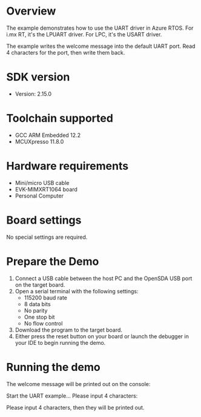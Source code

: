 Overview
========
The example demonstrates how to use the UART driver in Azure RTOS. For i.mx RT,
it's the LPUART driver. For LPC, it's the USART driver.

The example writes the welcome message into the default UART port. Read 4 characters
for the port, then write them back.


SDK version
===========
- Version: 2.15.0

Toolchain supported
===================
- GCC ARM Embedded  12.2
- MCUXpresso  11.8.0

Hardware requirements
=====================
- Mini/micro USB cable
- EVK-MIMXRT1064 board
- Personal Computer

Board settings
==============
No special settings are required.

Prepare the Demo
================
1.  Connect a USB cable between the host PC and the OpenSDA USB port on the target board.
2.  Open a serial terminal with the following settings:
    - 115200 baud rate
    - 8 data bits
    - No parity
    - One stop bit
    - No flow control
3.  Download the program to the target board.
4.  Either press the reset button on your board or launch the debugger in your IDE to begin running the demo.

Running the demo
================
The welcome message will be printed out on the console:

Start the UART example...
Please input 4 characters:

Please input 4 characters, then they will be printed out.

